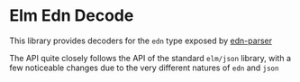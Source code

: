 # Elm Edn Decode

This library provides decoders for the `edn` type exposed by 
[edn-parser](https://github.com/abradley2/edn-parser)

The API quite closely follows the API of the standard `elm/json` library,
with a few noticeable changes due to the very different natures of `edn` and `json`